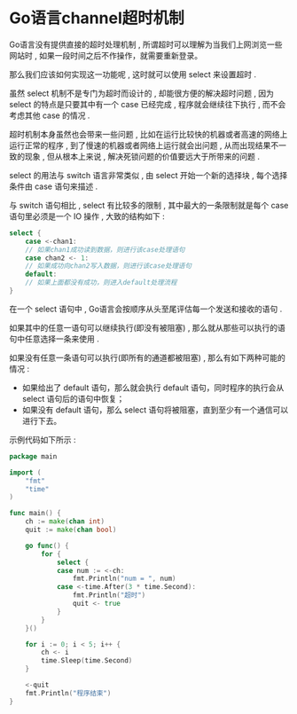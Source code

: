 # Go语言channel超时机制

Go语言没有提供直接的超时处理机制 , 所谓超时可以理解为当我们上网浏览一些网站时 , 如果一段时间之后不作操作，就需要重新登录。

那么我们应该如何实现这一功能呢 , 这时就可以使用 select 来设置超时 .

虽然 select 机制不是专门为超时而设计的 , 却能很方便的解决超时问题 , 因为 select 的特点是只要其中有一个 case 已经完成 , 程序就会继续往下执行 , 而不会考虑其他 case 的情况 .

超时机制本身虽然也会带来一些问题 , 比如在运行比较快的机器或者高速的网络上运行正常的程序 , 到了慢速的机器或者网络上运行就会出问题 , 从而出现结果不一致的现象 , 但从根本上来说 , 解决死锁问题的价值要远大于所带来的问题 .

select 的用法与 switch 语言非常类似 , 由 select 开始一个新的选择块 , 每个选择条件由 case 语句来描述 .

与 switch 语句相比 , select 有比较多的限制 , 其中最大的一条限制就是每个 case 语句里必须是一个 IO 操作 , 大致的结构如下 :

```go
select {
    case <-chan1:
    // 如果chan1成功读到数据，则进行该case处理语句
    case chan2 <- 1:
    // 如果成功向chan2写入数据，则进行该case处理语句
    default:
    // 如果上面都没有成功，则进入default处理流程
}
```

在一个 select 语句中 , Go语言会按顺序从头至尾评估每一个发送和接收的语句 . 

如果其中的任意一语句可以继续执行\(即没有被阻塞\) , 那么就从那些可以执行的语句中任意选择一条来使用 . 

如果没有任意一条语句可以执行\(即所有的通道都被阻塞\) , 那么有如下两种可能的情况 : 

* 如果给出了 default 语句，那么就会执行 default 语句，同时程序的执行会从 select 语句后的语句中恢复；
* 如果没有 default 语句，那么 select 语句将被阻塞，直到至少有一个通信可以进行下去。

示例代码如下所示 : 

```go
package main

import (
	"fmt"
	"time"
)

func main() {
	ch := make(chan int)
	quit := make(chan bool)

	go func() {
		for {
			select {
			case num := <-ch:
				fmt.Println("num = ", num)
			case <-time.After(3 * time.Second):
				fmt.Println("超时")
				quit <- true
			}
		}
	}()

	for i := 0; i < 5; i++ {
		ch <- i
		time.Sleep(time.Second)
	}

	<-quit
	fmt.Println("程序结束")
}

```



